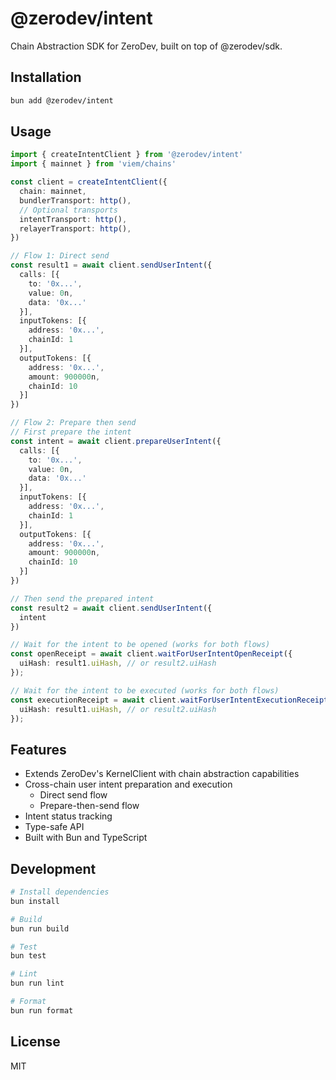 # @zerodev/intent

Chain Abstraction SDK for ZeroDev, built on top of @zerodev/sdk.

## Installation

```bash
bun add @zerodev/intent
```

## Usage

```typescript
import { createIntentClient } from '@zerodev/intent'
import { mainnet } from 'viem/chains'

const client = createIntentClient({
  chain: mainnet,
  bundlerTransport: http(),
  // Optional transports
  intentTransport: http(),
  relayerTransport: http(),
})

// Flow 1: Direct send
const result1 = await client.sendUserIntent({
  calls: [{
    to: '0x...',
    value: 0n,
    data: '0x...'
  }],
  inputTokens: [{
    address: '0x...',
    chainId: 1
  }],
  outputTokens: [{
    address: '0x...',
    amount: 900000n,
    chainId: 10
  }]
})

// Flow 2: Prepare then send
// First prepare the intent
const intent = await client.prepareUserIntent({
  calls: [{
    to: '0x...',
    value: 0n,
    data: '0x...'
  }],
  inputTokens: [{
    address: '0x...',
    chainId: 1
  }],
  outputTokens: [{
    address: '0x...',
    amount: 900000n,
    chainId: 10
  }]
})

// Then send the prepared intent
const result2 = await client.sendUserIntent({
  intent
})

// Wait for the intent to be opened (works for both flows)
const openReceipt = await client.waitForUserIntentOpenReceipt({
  uiHash: result1.uiHash, // or result2.uiHash
});

// Wait for the intent to be executed (works for both flows)
const executionReceipt = await client.waitForUserIntentExecutionReceipt({
  uiHash: result1.uiHash, // or result2.uiHash
});
```

## Features

- Extends ZeroDev's KernelClient with chain abstraction capabilities
- Cross-chain user intent preparation and execution
  - Direct send flow
  - Prepare-then-send flow
- Intent status tracking
- Type-safe API
- Built with Bun and TypeScript

## Development

```bash
# Install dependencies
bun install

# Build
bun run build

# Test
bun test

# Lint
bun run lint

# Format
bun run format
```

## License

MIT
